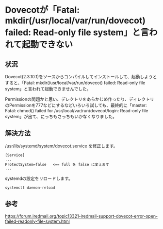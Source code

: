 # Dovecotが「Fatal: mkdir(/usr/local/var/run/dovecot) failed: Read-only file system」と言われて起動できない

## 状況

Dovecot(2.3.10.1)をソースからコンパイルしてインストールして、起動しようとすると、「Fatal: mkdir(/usr/local/var/run/dovecot) failed: Read-only file system」と言われて起動できませんでした。

Permissionの問題かと思い、デレクトリをあらかじめ作ったり、ディレクトリのPermissionを777などにするなどいろいろ試しても、最終的に「master: Fatal: chmod() failed for /usr/local/var/run/dovecot/login: Read-only file system」が出て、にっちもさっちもいかなくなりました。

## 解決方法

/usr/lib/systemd/system/dovecot.service を修正します。

```ini:/usr/lib/systemd/system/dovecot.service
[Service]
...
ProtectSystem=false   <== full を false に変えます
...
```

systemdの設定をリロードします。

```sh
systemctl daemon-reload
```

## 参考

https://forum.iredmail.org/topic13321-iredmail-support-dovecot-error-open-failed-readonly-file-system.html
